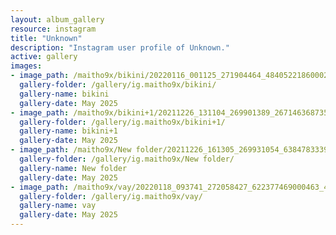 ```yaml
---
layout: album_gallery
resource: instagram
title: "Unknown"
description: "Instagram user profile of Unknown."
active: gallery
images: 
- image_path: /maitho9x/bikini/20220116_001125_271904464_4840522186000284_5561984548454028347_n.jpg
  gallery-folder: /gallery/ig.maitho9x/bikini/
  gallery-name: bikini
  gallery-date: May 2025
- image_path: /maitho9x/bikini+1/20211226_131104_269901389_267146368735941_4657377446117234078_n.jpg
  gallery-folder: /gallery/ig.maitho9x/bikini+1/
  gallery-name: bikini+1
  gallery-date: May 2025
- image_path: /maitho9x/New folder/20211226_161305_269931054_638478333937857_3764819903471248887_n.jpg
  gallery-folder: /gallery/ig.maitho9x/New folder/
  gallery-name: New folder
  gallery-date: May 2025
- image_path: /maitho9x/vay/20220118_093741_272058427_622377469000463_491538663819127580_n.jpg
  gallery-folder: /gallery/ig.maitho9x/vay/
  gallery-name: vay
  gallery-date: May 2025
---
```

